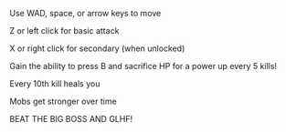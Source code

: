 ​Use WAD, space, or arrow keys to move

Z or left click for basic attack

X or right click for secondary (when unlocked)

Gain the ability to press B and sacrifice HP for a power up every 5 kills!

Every 10th kill heals you

Mobs get stronger over time

BEAT THE BIG BOSS AND GLHF!
